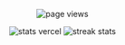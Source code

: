 <p align="center">
	<img src="https://komarev.com/ghpvc/?username=maaike-slt&color=aad100&style=for-the-badge" alt="page views">
</p>

<p align="center">
	<img src="https://github-readme-stats.vercel.app/api?username=maaike-slt&show_icons=true&count_private=true&include_all_commits=true&theme=merko&hide_border=true" alt="stats vercel" />
	<img src="https://github-readme-streak-stats.herokuapp.com?user=maaike-slt&theme=merko&hide_border=true&date_format=j%20M%5B%20Y%5D" alt="streak stats" />
</p>

<!--
**maaike-slt/maaike-slt** is a ✨ _special_ ✨ repository because its `README.md` (this file) appears on your GitHub profile.

Here are some ideas to get you started:

- 🔭 I’m currently working on ...
- 🌱 I’m currently learning ...
- 👯 I’m looking to collaborate on ...
- 🤔 I’m looking for help with ...
- 💬 Ask me about ...
- 📫 How to reach me: ...
- 😄 Pronouns: ...
- ⚡ Fun fact: ...
-->
